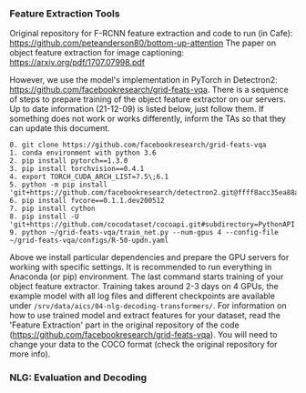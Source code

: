 ### Feature Extraction Tools

Original repository for F-RCNN feature extraction and code to run (in Cafe): https://github.com/peteanderson80/bottom-up-attention
The paper on object feature extraction for image captioning: https://arxiv.org/pdf/1707.07998.pdf

However, we use the model's implementation in PyTorch in Detectron2: https://github.com/facebookresearch/grid-feats-vqa.
There is a sequence of steps to prepare training of the object feature extractor on our servers. Up to date information (21-12-09) is listed below, just follow them. If something does not work or works differently, inform the TAs so that they can update this document.

```
0. git clone https://github.com/facebookresearch/grid-feats-vqa
1. conda environment with python 3.6
2. pip install pytorch==1.3.0
3. pip install torchvision==0.4.1
4. export TORCH_CUDA_ARCH_LIST=7.5\;6.1
5. python -m pip install 'git+https://github.com/facebookresearch/detectron2.git@ffff8acc35ea88ad1cb1806ab0f00b4c1c5dbfd9'
6. pip install fvcore==0.1.1.dev200512
7. pip install cython
8. pip install -U 'git+https://github.com/cocodataset/cocoapi.git#subdirectory=PythonAPI'
9. python ~/grid-feats-vqa/train_net.py --num-gpus 4 --config-file ~/grid-feats-vqa/configs/R-50-updn.yaml
```
Above we install particular dependencies and prepare the GPU servers for working with specific settings. It is recommended to run everything in Anaconda (or pip) environment. The last command starts training of your object feature extractor. Training takes around 2-3 days on 4 GPUs, the example model with all log files and different checkpoints are available under ```/srv/data/aics/04-nlg-decoding-transformers/```.
For information on how to use trained model and extract features for your dataset, read the 'Feature Extraction' part in the original repository of the code (https://github.com/facebookresearch/grid-feats-vqa). You will need to change your data to the COCO format (check the original repository for more info).

### NLG: Evaluation and Decoding
